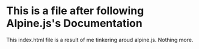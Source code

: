 # This is a file after following Alpine.js's Documentation

This index.html file is a result of me tinkering aroud alpine.js. Nothing more.
